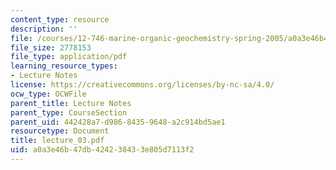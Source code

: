 ```yaml
---
content_type: resource
description: ''
file: /courses/12-746-marine-organic-geochemistry-spring-2005/a0a3e46b47db424238433e805d7113f2_lecture_03.pdf
file_size: 2778153
file_type: application/pdf
learning_resource_types:
- Lecture Notes
license: https://creativecommons.org/licenses/by-nc-sa/4.0/
ocw_type: OCWFile
parent_title: Lecture Notes
parent_type: CourseSection
parent_uid: 442428a7-d986-8435-9648-a2c914bd5ae1
resourcetype: Document
title: lecture_03.pdf
uid: a0a3e46b-47db-4242-3843-3e805d7113f2
---
```


